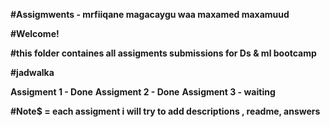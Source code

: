 **#Assigmwents - mrfiiqane     magacaygu waa maxamed maxamuud**

**#Welcome!**

**#this folder containes all assigments submissions for Ds & ml bootcamp**

**#jadwalka**

**Assigment 1 - Done**
**Assigment 2 - Done**
**Assigment 3 -  waiting**

**#Note$ = each assigment i will try to add descriptions , readme, answers**
